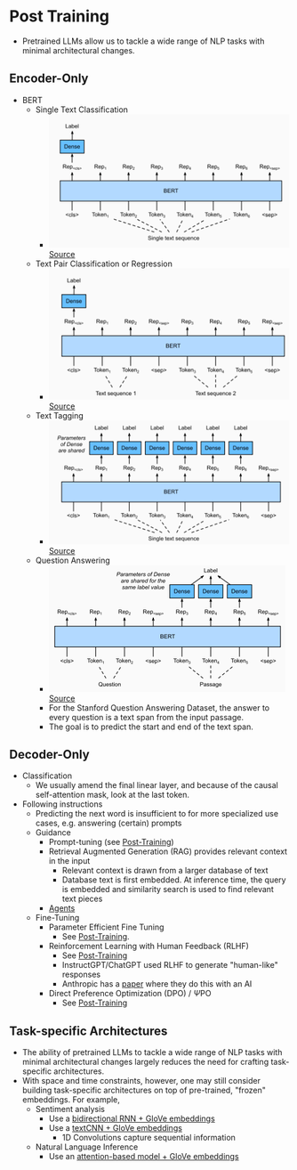 # Post Training

- Pretrained LLMs allow us to tackle a wide range of NLP tasks with minimal architectural changes.

## Encoder-Only
- BERT
  - Single Text Classification
    - ![bert_single_classification.png](bert_single_classification.png)[Source](http://d2l.ai/chapter_natural-language-processing-applications/finetuning-bert.html)
  - Text Pair Classification or Regression
    - ![bert_pair_classification.png](bert_pair_classification.png)[Source](http://d2l.ai/chapter_natural-language-processing-applications/finetuning-bert.html)
  - Text Tagging
    - ![bert_text_tagging.png](bert_text_tagging.png)[Source](http://d2l.ai/chapter_natural-language-processing-applications/finetuning-bert.html)
  - Question Answering
    - ![bert_qna.png](bert_qna.png)[Source](http://d2l.ai/chapter_natural-language-processing-applications/finetuning-bert.html)
    - For the Stanford Question Answering Dataset, the answer to every question is a text span from the input passage.
    - The goal is to predict the start and end of the text span.

## Decoder-Only
- Classification
  - We usually amend the final linear layer, and because of the causal self-attention mask, look at the last token.
- Following instructions
  - Predicting the next word is insufficient to for more specialized use cases, e.g. answering (certain) prompts
  - Guidance
    - Prompt-tuning (see [Post-Training](../22_post_training/notes.md))
    - Retrieval Augmented Generation (RAG) provides relevant context in the input
      - Relevant context is drawn from a larger database of text
      - Database text is first embedded. At inference time, the query is embedded and similarity search is used to find relevant text pieces
    - [Agents](./agents.md)
  - Fine-Tuning
    - Parameter Efficient Fine Tuning
      - See [Post-Training](../22_post_training/notes.md).
    - Reinforcement Learning with Human Feedback (RLHF)
      - See [Post-Training](../22_post_training/notes.md)
      - InstructGPT/ChatGPT used RLHF to generate "human-like" responses
      - Anthropic has a [paper](../23_safety/03_alignment.md) where they do this with an AI
    - Direct Preference Optimization (DPO) / $\Psi$PO
      - See [Post-Training](../22_post_training/notes.md)

## Task-specific Architectures

- The ability of pretrained LLMs to tackle a wide range of NLP tasks with minimal architectural changes largely reduces the need for crafting task-specific architectures. 
- With space and time constraints, however, one may still consider building task-specific architectures on top of pre-trained, "frozen" embeddings. For example,
  - Sentiment analysis
    - Use a [bidirectional RNN + GloVe embeddings](http://d2l.ai/chapter_natural-language-processing-applications/sentiment-analysis-rnn.html)
    - Use a [textCNN + GloVe embeddings](http://d2l.ai/chapter_natural-language-processing-applications/sentiment-analysis-cnn.html)
      - 1D Convolutions capture sequential information
  - Natural Language Inference 
    - Use an [attention-based model + GloVe embeddings](http://d2l.ai/chapter_natural-language-processing-applications/natural-language-inference-attention.html)
